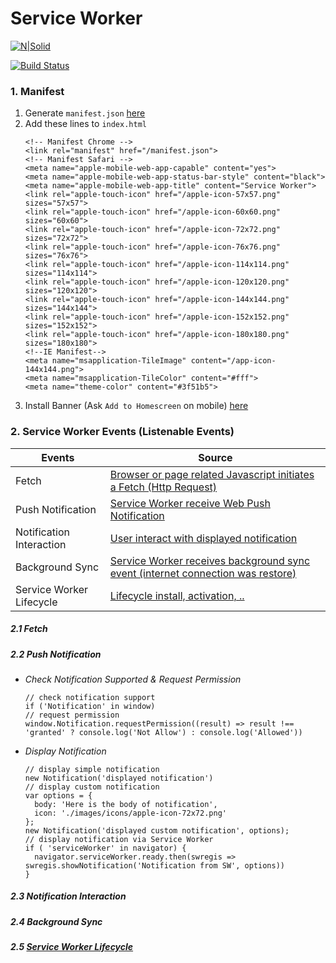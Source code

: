 # Service Worker
[![N|Solid](https://cldup.com/dTxpPi9lDf.thumb.png)](https://nodesource.com/products/nsolid)

[![Build Status](https://travis-ci.org/joemccann/dillinger.svg?branch=master)](https://travis-ci.org/joemccann/dillinger)
### 1. Manifest
1. Generate `manifest.json` [here](https://app-manifest.firebaseapp.com/)
2. Add these lines to `index.html`
    ```
    <!-- Manifest Chrome -->
    <link rel="manifest" href="/manifest.json">
    <!-- Manifest Safari -->
    <meta name="apple-mobile-web-app-capable" content="yes">
    <meta name="apple-mobile-web-app-status-bar-style" content="black">
    <meta name="apple-mobile-web-app-title" content="Service Worker">
    <link rel="apple-touch-icon" href="/apple-icon-57x57.png" sizes="57x57">
    <link rel="apple-touch-icon" href="/apple-icon-60x60.png" sizes="60x60">
    <link rel="apple-touch-icon" href="/apple-icon-72x72.png" sizes="72x72">
    <link rel="apple-touch-icon" href="/apple-icon-76x76.png" sizes="76x76">
    <link rel="apple-touch-icon" href="/apple-icon-114x114.png" sizes="114x114">
    <link rel="apple-touch-icon" href="/apple-icon-120x120.png" sizes="120x120">
    <link rel="apple-touch-icon" href="/apple-icon-144x144.png" sizes="144x144">
    <link rel="apple-touch-icon" href="/apple-icon-152x152.png" sizes="152x152">
    <link rel="apple-touch-icon" href="/apple-icon-180x180.png" sizes="180x180">
    <!--IE Manifest-->
    <meta name="msapplication-TileImage" content="/app-icon-144x144.png">
    <meta name="msapplication-TileColor" content="#fff">
    <meta name="theme-color" content="#3f51b5">
    ```
3. Install Banner (Ask `Add to Homescreen` on mobile) [here](https://developers.google.com/web/fundamentals/app-install-banners/#listen_for_beforeinstallprompt)

### 2. Service Worker Events (Listenable Events)
| Events | Source |
| -- | -- |
| Fetch | [Browser or page related Javascript initiates a Fetch (Http Request)](https://developer.mozilla.org/en-US/docs/Web/API/FetchEvent) |
| Push Notification | [Service Worker receive Web Push Notification](https://developers.google.com/web/fundamentals/codelabs/push-notifications/) |
| Notification Interaction | [User interact with displayed notification](https://developers.google.com/web/fundamentals/push-notifications/notification-behaviour) |
| Background Sync| [Service Worker receives background sync event (internet connection was restore)](https://developers.google.com/web/updates/2015/12/background-sync) |
| Service Worker Lifecycle | [Lifecycle install, activation, ..](https://developers.google.com/web/fundamentals/primers/service-workers/lifecycle)|

##### 2.1 Fetch
##### 2.2 Push Notification
- _Check Notification Supported & Request Permission_
    ```
    // check notification support
    if ('Notification' in window)
    // request permission
    window.Notification.requestPermission((result) => result !== 'granted' ? console.log('Not Allow') : console.log('Allowed'))
    ```
- _Display Notification_
    ```
    // display simple notification
    new Notification('displayed notification')
    // display custom notification
    var options = {
      body: 'Here is the body of notification',
      icon: './images/icons/apple-icon-72x72.png'
    };
    new Notification('displayed custom notification', options);
    // display notification via Service Worker
    if ( 'serviceWorker' in navigator) {
      navigator.serviceWorker.ready.then(swregis => swregis.showNotification('Notification from SW', options))
    }
   ```
##### 2.3 Notification Interaction
##### 2.4 Background Sync
##### 2.5 [Service Worker Lifecycle](https://developers.google.com/web/fundamentals/primers/service-workers/lifecycle)
